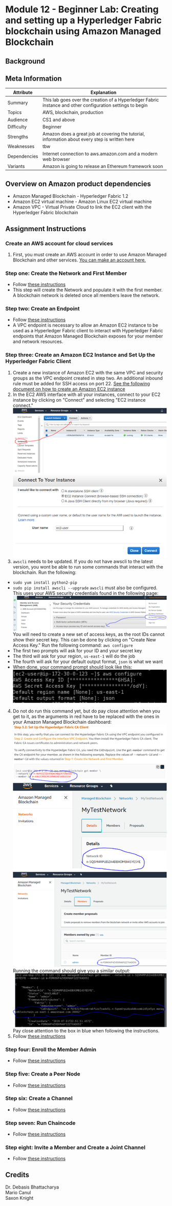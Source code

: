 # Module 12 - Beginner Lab: Creating and setting up a Hyperledger Fabric blockchain using Amazon Managed Blockchain

## Background

## Meta Information
| Attribute | Explanation |
| - | - |
| Summary | This lab goes over the creation of a Hyperledger Fabric instance and other configuration settings to begin |
| Topics | AWS, blockchain, production |
| Audience | CS1 and above |
| Difficulty | Beginner |
| Strengths | Amazon does a great job at covering the tutorial, information about every step is written here |
| Weaknesses | tbw |
| Dependencies | Internet connection to aws.amazon.com and a modern web browser |
| Variants | Amazon is going to release an Ethereum framework soon |

## Overview on Amazon product dependencies
* Amazon Managed Blockchain - Hyperledger Fabric 1.2 
* Amazon EC2 virtual machine - Amazon Linux EC2 virtual machine
* Amazon VPC - Virtual Private Cloud to link the EC2 client with the Hyperledger Fabric blockchain

## Assignment Instructions
### Create an AWS account for cloud services
1. First, you must create an AWS account in order to use Amazon Managed Blockchain and other services. [You can make an account here.](https://aws.amazon.com/resources/create-account/)

### Step one: Create the Network and First Member
* Follow [these instructions](https://docs.aws.amazon.com/managed-blockchain/latest/managementguide/get-started-create-network.html)
* This step will create the Network and populate it with the first member. A blockchain network is deleted once all members leave the network.

### Step two: Create an Endpoint
* Follow [these instructions](https://docs.aws.amazon.com/managed-blockchain/latest/managementguide/get-started-create-endpoint.html)
* A VPC endpoint is necessary to allow an Amazon EC2 instance to be used as a Hyperledger Fabric client to interact with Hyperledger Fabric endpoints that Amazon Managed Blockchain exposes for your member and network resources. 

### Step three: Create an Amazon EC2 Instance and Set Up the Hyperledger Fabric Client
1. Create a new instance of Amazon EC2 with the same VPC and security groups as the VPC endpoint created in step two. An additional inbound rule must be added for SSH access on port 22. [See the following document on how to create an Amazon EC2 instance](https://docs.aws.amazon.com/efs/latest/ug/gs-step-one-create-ec2-resources.html)
2. In the EC2 AWS interface with all your instances, connect to your EC2 instance by clicking on "Connect" and selecting "EC2 instance connect."
![EC2 connect](/res/EC2_connect.PNG)
![EC2 SSH](/res/EC2_SSH.PNG)
3. `awscli` needs to be updated. If you do not have awscli to the latest version, you wont be able to run some commands that interact with the blockchain. Run the following:
* ``sudo yum install python2-pip``
* ``sudo pip install awscli --upgrade``
`awscli` must also be configured. This uses your AWS security credentials found in the following page:
![AWS security](/res/access_keys.PNG)
You will need to create a new set of access keys, as the root IDs cannot show their secret key. This can be done by clicking on "Create New Access Key." Run the following command:
``aws configure``
* The first two prompts will ask for your ID and your secret key
* The third will ask for your region, `us-east-1` will do the job
* The fourth will ask for your default output format, `json` is what we want
* When done, your command prompt should look like this:
![aws configure](/res/aws_configure.PNG)
4. Do not do run this command yet, but do pay close attention when you get to it, as the arguments in red have to be replaced with the ones in your Amazon Managed Blockchain dashboard:
![args_attention](/res/args_attention.PNG)
![n_arg](/res/n_arg.PNG)
![m_arg](/res/m_arg.PNG)
Running the command should give you a similar output:
![CA endpoint](/res/ca_endpoint.PNG)
Pay close attention to the box in blue when following the instructions.
5. Follow [these instructions](https://docs.aws.amazon.com/managed-blockchain/latest/managementguide/get-started-create-client.html)
### Step four: Enroll the Member Admin
* Follow [these instructions](https://docs.aws.amazon.com/managed-blockchain/latest/managementguide/get-started-enroll-admin.html)

### Step five: Create a Peer Node
* Follow [these instructions](https://docs.aws.amazon.com/managed-blockchain/latest/managementguide/get-started-create-peer-node.html)

### Step six: Create a Channel
* Follow [these instructions](https://docs.aws.amazon.com/managed-blockchain/latest/managementguide/get-started-create-channel.html)

### Step seven: Run Chaincode
* Follow [these instructions](https://docs.aws.amazon.com/managed-blockchain/latest/managementguide/get-started-chaincode.html)

### Step eight: Invite a Member and Create a Joint Channel
* Follow [these instructions](https://docs.aws.amazon.com/managed-blockchain/latest/managementguide/get-started-joint-channel.html)


## Credits
Dr. Debasis Bhattacharya  
Mario Canul  
Saxon Knight  
